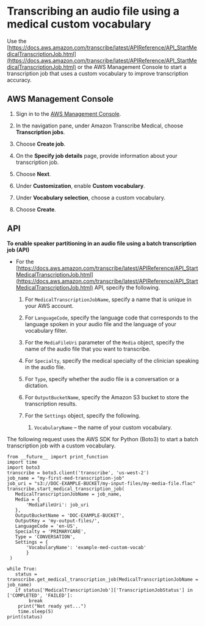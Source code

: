 # Transcribing an audio file using a medical custom vocabulary<a name="start-med-custom-vocab-job"></a>

Use the [https://docs.aws.amazon.com/transcribe/latest/APIReference/API_StartMedicalTranscriptionJob.html](https://docs.aws.amazon.com/transcribe/latest/APIReference/API_StartMedicalTranscriptionJob.html) or the AWS Management Console to start a transcription job that uses a custom vocabulary to improve transcription accuracy\.

## AWS Management Console<a name="start-med-custom-vocab-job-console"></a>

1. Sign in to the [AWS Management Console](https://console.aws.amazon.com/transcribe/)\.

1. In the navigation pane, under Amazon Transcribe Medical, choose **Transcription jobs**\.

1. Choose **Create job**\.

1. On the **Specify job details** page, provide information about your transcription job\.

1. Choose **Next**\.

1. Under **Customization**, enable **Custom vocabulary**\.

1. Under **Vocabulary selection**, choose a custom vocabulary\.

1. Choose **Create**\.

## API<a name="start-med-custom-vocab-api"></a>

**To enable speaker partitioning in an audio file using a batch transcription job \(API\)**
+ For the [https://docs.aws.amazon.com/transcribe/latest/APIReference/API_StartMedicalTranscriptionJob.html](https://docs.aws.amazon.com/transcribe/latest/APIReference/API_StartMedicalTranscriptionJob.html) API, specify the following\.

  1. For `MedicalTranscriptionJobName`, specify a name that is unique in your AWS account\.

  1. For `LanguageCode`, specify the language code that corresponds to the language spoken in your audio file and the language of your vocabulary filter\.

  1. For the `MediaFileUri` parameter of the `Media` object, specify the name of the audio file that you want to transcribe\.

  1. For `Specialty`, specify the medical specialty of the clinician speaking in the audio file\.

  1. For `Type`, specify whether the audio file is a conversation or a dictation\.

  1. For `OutputBucketName`, specify the Amazon S3 bucket to store the transcription results\.

  1. For the `Settings` object, specify the following\.

     1. `VocabularyName` – the name of your custom vocabulary\.

The following request uses the AWS SDK for Python \(Boto3\) to start a batch transcription job with a custom vocabulary\.

```
from __future__ import print_function
import time
import boto3
transcribe = boto3.client('transcribe', 'us-west-2')
job_name = "my-first-med-transcription-job"
job_uri = "s3://DOC-EXAMPLE-BUCKET/my-input-files/my-media-file.flac"
transcribe.start_medical_transcription_job(
   MedicalTranscriptionJobName = job_name,
   Media = {
       'MediaFileUri': job_uri
   },
   OutputBucketName = 'DOC-EXAMPLE-BUCKET',
   OutputKey = 'my-output-files/', 
   LanguageCode = 'en-US',
   Specialty = 'PRIMARYCARE',
   Type = 'CONVERSATION',
   Settings = {
       'VocabularyName': 'example-med-custom-vocab'
       }
 )

while True:
   status = transcribe.get_medical_transcription_job(MedicalTranscriptionJobName = job_name)
   if status['MedicalTranscriptionJob']['TranscriptionJobStatus'] in ['COMPLETED', 'FAILED']:
        break
    print("Not ready yet...")
    time.sleep(5)
print(status)
```